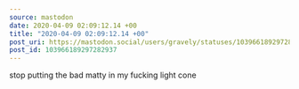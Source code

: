 ```yaml
---
source: mastodon
date: 2020-04-09 02:09:12.14 +00
title: "2020-04-09 02:09:12.14 +00"
post_uri: https://mastodon.social/users/gravely/statuses/103966189297282937
post_id: 103966189297282937
---
```

stop putting the bad matty in my fucking light cone


